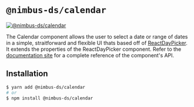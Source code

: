# `@nimbus-ds/calendar`

[![@nimbus-ds/calendar](https://img.shields.io/npm/v/@nimbus-ds/calendar?label=%40nimbus-ds%2Fcalendar)](https://www.npmjs.com/package/@nimbus-ds/calendar)

The Calendar component allows the user to select a date or range of dates in a simple, straitforward and flexible UI thats based off of [ReactDayPicker](https://react-day-picker.js.org/).
It extends the properties of the ReactDayPicker component. Refer to the [documentation site](https://react-day-picker.js.org/reference) for a complete reference of the component's API.

## Installation

```sh
$ yarn add @nimbus-ds/calendar
# or
$ npm install @nimbus-ds/calendar
```

